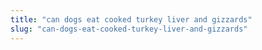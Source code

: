 ```yaml
---
title: "can dogs eat cooked turkey liver and gizzards"
slug: "can-dogs-eat-cooked-turkey-liver-and-gizzards"
---
```


